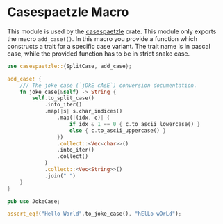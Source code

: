 # Casespaetzle Macro

This module is used by the [casespaetzle](https://github.com/Anatoly03/casespaetzle/tree/master/casespaetzle) crate. This module only exports the macro `add_case!()`. In this macro you provide a function which constructs a trait for a specific case variant. The trait name is in pascal case, while the provided function has to be in strict snake case.

```rs
use casespaetzle::{SplitCase, add_case};

add_case! {
    /// The joke case (`jOkE cAsE`) conversion documentation.
    fn joke_case(&self) -> String {
        self.to_split_case()
            .into_iter()
            .map(|s| s.char_indices()
                .map(|(idx, c)| {
                    if idx & 1 == 0 { c.to_ascii_lowercase() }
                    else { c.to_ascii_uppercase() }
                })
                .collect::<Vec<char>>()
                .into_iter()
                .collect()
            )
            .collect::<Vec<String>>()
            .join(" ")
    }
}

pub use JokeCase;

assert_eq!("Hello World".to_joke_case(), "hElLo wOrLd");
```